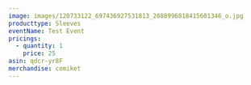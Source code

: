 ```yaml
---
image: images/120733122_697436927531813_2088996818415601346_o.jpg
producttype: Sleeves
eventName: Test Event
pricings:
  - quantity: 1
    price: 25
asin: qdcr-yr8F
merchandise: comiket
---
```

